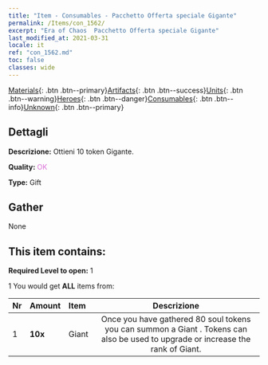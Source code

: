 ```yaml
---
title: "Item - Consumables - Pacchetto Offerta speciale Gigante"
permalink: /Items/con_1562/
excerpt: "Era of Chaos  Pacchetto Offerta speciale Gigante"
last_modified_at: 2021-03-31
locale: it
ref: "con_1562.md"
toc: false
classes: wide
---
```

 [Materials](/it/Items/){: .btn .btn--primary}[Artifacts](/it/Items/Artifacts/){: .btn .btn--success}[Units](/it/Items/Units/){: .btn .btn--warning}[Heroes](/it/Items/Heroes/){: .btn .btn--danger}[Consumables](/it/Items/Consumables/){: .btn .btn--info}[Unknown](/it/Items/Unknown/){: .btn .btn--primary}

## Dettagli
 **Descrizione:** Ottieni 10 token Gigante.

 **Quality:** <span style="color: #DA70D6">OK</span>

 **Type:** Gift

## Gather

  None

## This item contains:

 **Required Level to open:** 1

 1 You would get **ALL** items  from:

  | Nr | Amount |     Item    | Descrizione |
  |:---|:-------|:------------|:-----------:|
  | 1 |  **10x** | Giant  | Once you have gathered 80 soul tokens you can summon a Giant . Tokens can also be used to upgrade or increase the rank of Giant.  | 
